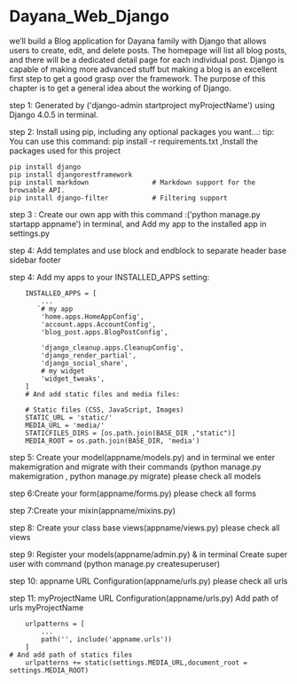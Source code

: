 # Dayana_Web_Django


we’ll build a Blog application for Dayana family with Django that allows users to create, edit, and delete posts. The homepage will list all blog posts, and there will be a dedicated detail page for each individual post. Django is capable of making more advanced stuff but making a blog is an excellent first step to get a good grasp over the framework. The purpose of this chapter is to get a general idea about the working of Django.

step 1: Generated by ('django-admin startproject myProjectName') using Django 4.0.5 in terminal.

step 2: Install using pip, including any optional packages you want...:
tip: You can use this command: pip install -r requirements.txt ,Install the packages used for this project

    pip install django
    pip install djangorestframework
    pip install markdown                # Markdown support for the browsable API.
    pip install django-filter           # Filtering support

step 3 : Create our own app with this command :('python manage.py startapp appname') in terminal, and Add my app to the installed app in settings.py

step 4: Add templates and use block and endblock to separate header base sidebar footer

step 4: Add my apps to your INSTALLED_APPS setting:

        INSTALLED_APPS = [
            ...
           `# my app
            'home.apps.HomeAppConfig',
            'account.apps.AccountConfig',
            'blog_post.apps.BlogPostConfig',

            'django_cleanup.apps.CleanupConfig',
            'django_render_partial',
            'django_social_share',
            # my widget 
            'widget_tweaks',
        ]
        # And add static files and media files:

        # Static files (CSS, JavaScript, Images)
        STATIC_URL = 'static/'
        MEDIA_URL = 'media/'
        STATICFILES_DIRS = [os.path.join(BASE_DIR ,"static")]
        MEDIA_ROOT = os.path.join(BASE_DIR, 'media')

step 5: Create your model(appname/models.py) and in terminal we enter makemigration and migrate with their commands (python manage.py makemigration , python manage.py migrate) please check all models

step 6:Create your form(appname/forms.py) please check all forms

step 7:Create your mixin(appname/mixins.py)

step 8: Create your class base views(appname/views.py) please check all views

step 9: Register your models(appname/admin.py) & in terminal Create super user with command (python manage.py createsuperuser)

step 10: appname URL Configuration(appname/urls.py) please check all urls

step 11: myProjectName URL Configuration(appname/urls.py) Add path of urls myProjectName

        urlpatterns = [
            ...
            path('', include('appname.urls'))
        ]
    # And add path of statics files
        urlpatterns += static(settings.MEDIA_URL,document_root = settings.MEDIA_ROOT)

